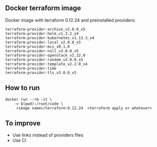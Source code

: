 ## Docker terraform image

Docker image with terraform 0.12.24 and preinstalled providers:
```
terraform-provider-archive_v2.0.0_x5
terraform-provider-helm_v1.3.2_x4
terraform-provider-kubernetes_v1.13.3_x4
terraform-provider-local_v2.0.0_x5
terraform-provider-mcs_v0.1.0
terraform-provider-null_v3.0.0_x5
terraform-provider-openstack_v1.32.0
terraform-provider-random_v3.0.0_x5
terraform-provider-template_v2.2.0_x4
terraform-provider-time
terraform-provider-tls_v3.0.0_x5
```

## How to run

```
docker run --rm -it \
    -v $(pwd):/root/code \
     <image name>/terraform:0.12.24  <terraform apply or whatever>
```

## To improve

* Use links instead of providers files
* Use CI

